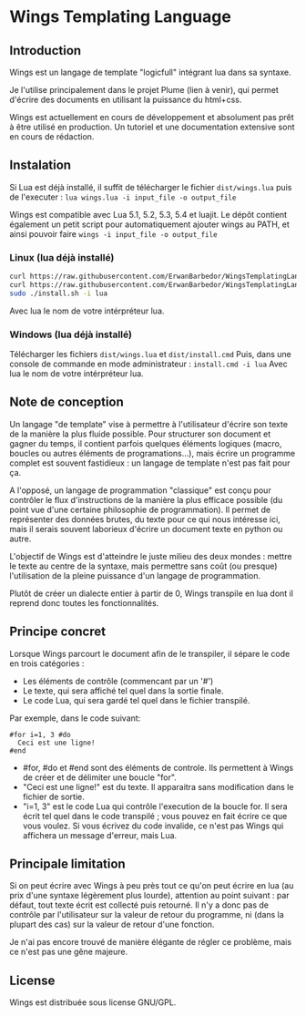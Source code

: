 # Wings Templating Language

## Introduction

Wings est un langage de template "logicfull" intégrant lua dans sa syntaxe.

Je l'utilise principalement dans le projet Plume (lien à venir), qui permet d'écrire des documents en utilisant la puissance du html+css.

Wings est actuellement en cours de développement et absolument pas prêt à être utilisé en production.
Un tutoriel et une documentation extensive sont en cours de rédaction.

## Instalation

Si Lua est déjà installé, il suffit de télécharger le fichier ``dist/wings.lua`` puis de l'executer :
``
lua wings.lua -i input_file -o output_file
``

Wings est compatible avec Lua 5.1, 5.2, 5.3, 5.4 et luajit.
Le dépôt contient également un petit script pour automatiquement ajouter wings au PATH, et ainsi pouvoir faire
``
wings -i input_file -o output_file
``

### Linux (lua déjà installé)
```sh
curl https://raw.githubusercontent.com/ErwanBarbedor/WingsTemplatingLanguage/master/dist/install > install.sh
curl https://raw.githubusercontent.com/ErwanBarbedor/WingsTemplatingLanguage/master/dist/wings.lua > wings.lua
sudo ./install.sh -i lua
```
Avec lua le nom de votre intérpréteur lua.

### Windows (lua déjà installé)
Télécharger les fichiers ``dist/wings.lua`` et ``dist/install.cmd``
Puis, dans une console de commande en mode administrateur :
``
install.cmd -i lua
``
Avec lua le nom de votre intérpréteur lua.

## Note de conception
Un langage "de template" vise à permettre à l'utilisateur d'écrire son texte de la manière la plus fluide possible.
Pour structurer son document et gagner du temps, il contient parfois quelques éléments logiques (macro, boucles ou autres éléments de programations...), mais écrire un programme complet est souvent fastidieux : un langage de template n'est pas fait pour ça.

A l'opposé, un langage de programmation "classique" est conçu pour contrôler le flux d'instructions de la manière la plus efficace possible (du point vue d'une certaine philosophie de programmation).
Il permet de représenter des données brutes, du texte pour ce qui nous intéresse ici, mais il serais souvent laborieux d'écrire un document texte en python ou autre.

L'objectif de Wings est d'atteindre le juste milieu des deux mondes : mettre le texte au centre de la syntaxe, mais permettre sans coût (ou presque) l'utilisation de la pleine puissance d'un langage de programmation.

Plutôt de créer un dialecte entier à partir de 0, Wings transpile en lua dont il reprend donc toutes les fonctionnalités.

## Principe concret
Lorsque Wings parcourt le document afin de le transpiler, il sépare le code en trois catégories :
  - Les éléments de contrôle (commencant par un '#')
  - Le texte, qui sera affiché tel quel dans la sortie finale.
  - Le code Lua, qui sera gardé tel quel dans le fichier transpilé.

Par exemple, dans le code suivant:
``` wings
#for i=1, 3 #do
  Ceci est une ligne!
#end
```

  - #for, #do et #end sont des éléments de controle. Ils permettent à Wings de créer et de délimiter une boucle "for".
  - "Ceci est une ligne!" est du texte. Il apparaitra sans modification dans le fichier de sortie.
  - "i=1, 3" est le code Lua qui contrôle l'execution de la boucle for. Il sera écrit tel quel dans le code transpilé ; vous pouvez en fait écrire ce que vous voulez. Si vous écrivez du code invalide, ce n'est pas Wings qui affichera un message d'erreur, mais Lua.

## Principale limitation
  Si on peut écrire avec Wings à peu près tout ce qu'on peut écrire en lua (au prix d'une syntaxe légèrement plus lourde), attention au point suivant : par défaut, tout texte écrit est collecté puis retourné.
  Il n'y a donc pas de contrôle par l'utilisateur sur la valeur de retour du programme, ni (dans la plupart des cas) sur la valeur de retour d'une fonction.

  Je n'ai pas encore trouvé de manière élégante de régler ce problème, mais ce n'est pas une gêne majeure.

## License
Wings est distribuée sous license GNU/GPL.